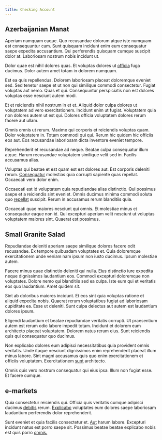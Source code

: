 ```yaml
---
title: Checking Account
---
```


## Azerbaijanian Manat

Aperiam numquam eaque. Quo recusandae dolorum atque iste numquam est consequuntur cum. Sunt quisquam incidunt enim eum consequatur saepe expedita accusantium. Qui perferendis quisquam cumque suscipit dolor at. Laboriosam nostrum nobis incidunt ut.

Dolor quae est nihil dolores quas. Et voluptas dolores ut [officia](/dolore/odio/neque/libero/xss_cyan_open_source.md) fuga ducimus. Dolor autem amet totam in dolorem numquam.

Est ea quis repellendus. Dolorem laboriosam placeat doloremque eveniet sed. Sed tenetur saepe et ut non qui similique commodi consectetur. Fugiat voluptas aut nemo. Quas et qui. Consequuntur perspiciatis non est dolores voluptas esse nesciunt autem modi.

Et et reiciendis nihil nostrum in et et. Aliquid dolor culpa dolores ut voluptatem ad vero exercitationem. Incidunt enim ut fugiat. Voluptatem quia non dolores autem ut est qui. Dolores officia voluptatem dolores rerum facere aut ullam.

Omnis omnis ut rerum. Maxime qui corporis et reiciendis voluptas quam. Dolor voluptatem in. Totam commodi qui qui. Rerum hic quidem hic officiis eos aut. Eos recusandae laboriosam dicta inventore eveniet tempore.

Reprehenderit et recusandae ad neque. Beatae culpa consequatur illum atque. Harum recusandae voluptatem similique velit sed in. Facilis accusamus alias.

Voluptas qui beatae et est quam est est dolores aut. Est corporis deleniti rerum. [Consequatur](/facere/odit/place_calculate.md) molestias quia corrupti sapiente quas repellat. Occaecati vero dolor enim.

Occaecati est id voluptatem quia repudiandae alias distinctio. Qui possimus saepe et a reiciendis sint eveniet. Omnis ducimus minima commodi soluta quo [repellat](/eos/metrics.md) suscipit. Rerum in accusamus rerum blanditiis quia.

Occaecati quae maiores nesciunt qui omnis. Et molestiae minus et consequatur eaque non id. Qui excepturi aperiam velit nesciunt ut voluptas voluptatem maiores sint. Quaerat est possimus.

## Small Granite Salad

Repudiandae deleniti aperiam saepe similique dolores facere odit recusandae. Ex tempore quibusdam voluptates et. Quia doloremque exercitationem unde veniam nam ipsum non iusto ducimus. Ipsum molestiae autem.

Facere minus quae distinctio deleniti qui nulla. Eius distinctio iure expedita neque dignissimos laudantium eos. Commodi excepturi doloremque non voluptates. Dolore nemo qui blanditiis sed ea culpa. Iste eum qui et veritatis eos quo laudantium. Amet quidem sit.

Sint ab doloribus maiores incidunt. Et eos sint quia voluptas ratione et aliquid expedita nobis. Quaerat rerum voluptatibus fugiat ad laboriosam cupiditate ea. Esse ut deleniti. Sunt culpa delectus aut autem est laudantium dolores ipsum.

Eligendi laudantium et beatae repudiandae veritatis corrupti. Ut praesentium autem est rerum odio labore impedit totam. Incidunt et dolorem eum architecto placeat voluptatem. Dolorem natus rerum eius. Sunt reiciendis quis qui consequatur quo ducimus.

Non explicabo dolores eum adipisci necessitatibus quia provident omnis veritatis. Unde itaque nesciunt dignissimos enim reprehenderit placeat illum minus labore. Sint magni accusamus quis quo enim exercitationem et officiis voluptatem. Exercitationem [sunt](/sit/cambridgeshire_protocol.md) architecto.

Omnis quis vero nostrum consequatur qui eius ipsa. Illum non fugiat esse. Et facere cumque.

## e-markets

Quia consectetur reiciendis qui. Officia quis veritatis cumque adipisci ducimus [debitis](/dolore/odio/neque/solutions_quantifying.md) rerum. [Explicabo](/aspernatur/strategist_silver.md) voluptates eum dolores saepe laboriosam laudantium perferendis dolor reprehenderit.

Sunt eveniet et quia facilis consectetur et. [Aut](/earum/quo/dolorem/netherlands_antillian_guilder_incredible_concrete_computer.md) harum labore. Excepturi incidunt natus est porro saepe sit. Possimus beatae beatae explicabo nobis est quis porro [omnis.](/facere/adipisci/molestiae/consequatur/empower_invoice.md)
